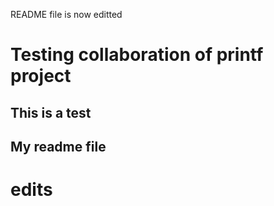 README file is now editted
# Testing collaboration of printf project
## This is a test
## My readme file
# edits 
